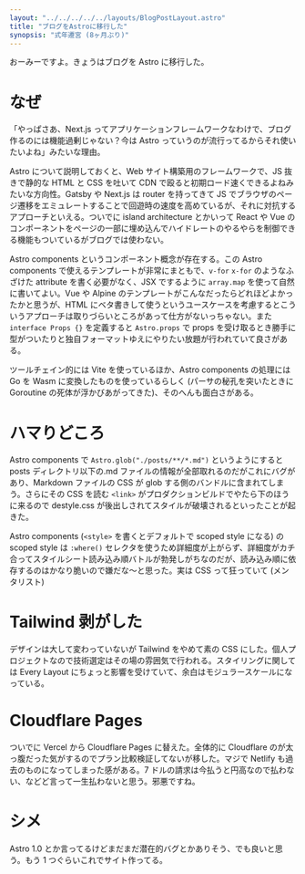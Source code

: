 ```yaml
---
layout: "../../../../../layouts/BlogPostLayout.astro"
title: "ブログをAstroに移行した"
synopsis: "式年遷宮 (8ヶ月ぶり)"
---
```


おーみーですよ。きょうはブログを Astro に移行した。

# なぜ

「やっぱさあ、Next.js ってアプリケーションフレームワークなわけで、ブログ作るのには機能過剰じゃない？今は Astro っていうのが流行ってるからそれ使いたいよね」みたいな理由。

Astro について説明しておくと、Web サイト構築用のフレームワークで、JS 抜きで静的な HTML と CSS を吐いて CDN で殴ると初期ロード速くできるよねみたいな方向性。Gatsby や Next.js は router を持ってきて JS でブラウザのページ遷移をエミュレートすることで回遊時の速度を高めているが、それに対抗するアプローチといえる。ついでに island architecture とかいって React や Vue のコンポーネントをページの一部に埋め込んでハイドレートのやるやらを制御できる機能もついているがブログでは使わない。

Astro components というコンポーネント概念が存在する。この Astro components で使えるテンプレートが非常にまともで、`v-for` `x-for` のようなふざけた attribute を書く必要がなく、JSX でするように `array.map` を使って自然に書いてよい。Vue や Alpine のテンプレートがこんなだったらどれほどよかったかと思うが、HTML にベタ書きして使うというユースケースを考慮するとこういうアプローチは取りづらいところがあって仕方がないっちゃない。また `interface Props {}` を定義すると `Astro.props` で props を受け取るとき勝手に型がついたりと独自フォーマットゆえにやりたい放題が行われていて良さがある。

ツールチェイン的には Vite を使っているほか、Astro components の処理には Go を Wasm に変換したものを使っているらしく (パーサの秘孔を突いたときに Goroutine の死体が浮かびあがってきた)、そのへんも面白さがある。

# ハマりどころ

Astro components で `Astro.glob("./posts/**/*.md")` というようにすると posts ディレクトリ以下の.md ファイルの情報が全部取れるのだがこれにバグがあり、Markdown ファイルの CSS が glob する側のバンドルに含まれてしまう。さらにその CSS を読む `<link>` がプロダクションビルドでやたら下のほうに来るので destyle.css が後出しされてスタイルが破壊されるといったことが起きた。

Astro components (`<style>` を書くとデフォルトで scoped style になる) の scoped style は `:where()` セレクタを使うため詳細度が上がらず、詳細度がカチ合ってスタイルシート読み込み順バトルが勃発しがちなのだが、読み込み順に依存するのはかなり脆いので嫌だな〜と思った。実は CSS って狂っていて (メンタリスト)

# Tailwind 剥がした

デザインは大して変わっていないが Tailwind をやめて素の CSS にした。個人プロジェクトなので技術選定はその場の雰囲気で行われる。スタイリングに関しては Every Layout にちょっと影響を受けていて、余白はモジュラースケールになっている。

# Cloudflare Pages

ついでに Vercel から Cloudflare Pages に替えた。全体的に Cloudflare のが太っ腹だった気がするのでプラン比較検証してないが移した。マジで Netlify も過去のものになってしまった感がある。7 ドルの請求は今払うと円高なので払わない、などど言って一生払わないと思う。邪悪ですね。

# シメ

Astro 1.0 とか言ってるけどまだまだ潜在的バグとかありそう、でも良いと思う。もう 1 つぐらいこれでサイト作ってる。

